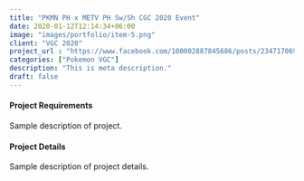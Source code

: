 ```yaml
---
title: "PKMN PH x METV PH Sw/Sh CGC 2020 Event"
date: 2020-01-12T12:14:34+06:00
image: "images/portfolio/item-5.png"
client: "VGC 2020"
project_url : "https://www.facebook.com/100002887845686/posts/2347170698722502/?d=n"
categories: ["Pokemon VGC"]
description: "This is meta description."
draft: false
---
```


#### Project Requirements

Sample description of project.


#### Project Details

Sample description of project details.
